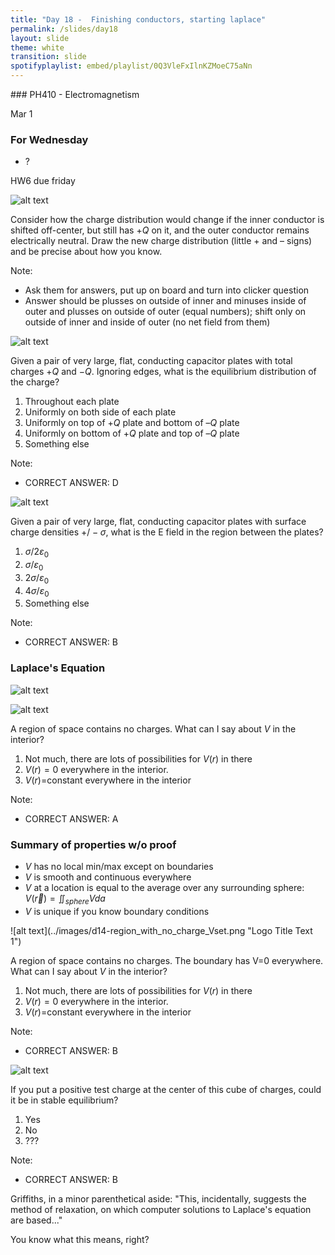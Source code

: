 ```yaml
---
title: "Day 18 -  Finishing conductors, starting laplace"
permalink: /slides/day18
layout: slide
theme: white
transition: slide
spotifyplaylist: embed/playlist/0Q3VleFxIlnKZMoeC75aNn
---
```


<section data-markdown="">
### PH410 - Electromagnetism

Mar 1<!--this doesn't work... {% include spotifyplaylist.html id=page.spotifyplaylist %}-->
</section>
<section data-markdown="">

### For Wednesday
- ?

HW6 due friday	
</section>
<section data-markdown>

![alt text](../images/d12-coax_offcenter.png "Logo Title Text 1")

 Consider how the charge distribution would change if the inner conductor is shifted off-center, but still has $+Q$ on it, and the outer conductor remains electrically neutral. Draw the new charge distribution (little + and – signs) and be precise about how you know.

Note:
* Ask them for answers, put up on board and turn into clicker question
* Answer should be plusses on outside of inner and minuses inside of outer and plusses on outside of outer (equal numbers); shift only on outside of inner and inside of outer (no net field from them)

</section>
<!--
<section data-markdown>

![alt text](../images/d12-cylinder_charge_outside.png "Logo Title Text 1")

A long coax has total charge $+Q$ on the OUTER conductor. The INNER conductor is neutral.

What is the sign of the potential difference, $\Delta V = V(c)-V(0)$, between the center of the inner conductor ($s = 0$)
and the outside of the outer conductor?

1. Positive
2. Negative
3. Zero

Note:
* CORRECT ANSWER: C; there's no field inside at all

</section>
-->
<section data-markdown>

![alt text](../images/d12-conducting_cap_plates_simple.png "Logo Title Text 1")


Given a pair of very large, flat, conducting capacitor plates with total charges $+Q$ and $-Q$. Ignoring edges, what is the equilibrium distribution of the charge?

1. Throughout each plate
2. Uniformly on both side of each plate
3. Uniformly on top of $+Q$ plate and bottom of $–Q$ plate
4. Uniformly on bottom of $+Q$ plate and top of $–Q$ plate
5. Something else

Note:
* CORRECT ANSWER: D

</section>

<section data-markdown>

![alt text](../images/d12-conducting_cap_plates.png "Logo Title Text 1")


Given a pair of very large, flat, conducting capacitor plates with surface charge densities $+/-\sigma$, what is the E field in the region between the plates?

1. $\sigma/2\varepsilon_0$
2. $\sigma/\varepsilon_0$
3. $2\sigma/\varepsilon_0$
4. $4\sigma/\varepsilon_0$
5. Something else

Note:
* CORRECT ANSWER: B

</section>
<!--
<section data-markdown>

The eletric field between the shells is just that of a point charge. What is the electric potential difference between the outer shell ($r=b$) and the inner shell ($r=a$)?

1. $\dfrac{Q}{4\pi\varepsilon_0}\left(\dfrac{1}{b}-\dfrac{1}{a}\right)$
2. $\dfrac{Q}{4\pi\varepsilon_0}\left(\dfrac{1}{a}-\dfrac{1}{b}\right)$
3. $\dfrac{Q}{4\pi\varepsilon_0}\left(\dfrac{1}{b^2}-\dfrac{1}{a^2}\right)$
4. $\dfrac{Q}{4\pi\varepsilon_0}\left(\dfrac{1}{a^2}-\dfrac{1}{b^2}\right)$
5. Something else?

Note: Correct Answer is B
</section>

<section data-markdown>

What is the sign of the potential difference between the outer shell ($r=b$) and the inner shell ($r=a$)?

$\Delta V = V(b) - V(a)$

1. $\Delta V > 0$
2. $\Delta V < 0$
2. ???

Note: Correct Answer is A

</section>
<section data-markdown>

![alt text](../images/d12-capacitor_gap_bigger.png "Logo Title Text 1")



You have two very large parallel plate capacitors, both with the same area and the same charge $Q$.
Capacitor \#1 has twice the gap of Capacitor \#2. Which has more stored potential energy?

1. \#1 has twice the stored energy
2. \#1 has more than twice
3. They both have the same
4. \#2 has twice the stored energy
5. \#2 has more than twice.

Note:
* CORRECT ANSWER: A
* E same; twice volume

</section>


<section data-markdown>

![alt text](../images/d12-capacitor_gap_connected.png "Logo Title Text 1")


A parallel plate capacitor is attached to a battery which maintains a constant voltage difference V between the capacitor plates.  While the battery is attached, the plates are pulled apart. The electrostatic energy stored in the capacitor

1. increases.
2. decreases.
3. stays constant.

Note:
* CORRECT ANSWER: B
* Potential same; field is reduced; but shows up squared while d is increased, overall goes down
</section>
-->



<section data-markdown>

### Laplace's Equation

![alt text](../images/d14-laplace.png "Logo Title Text 1")


</section>

<section data-markdown>

![alt text](../images/d14-region_w_no_charge.png "Logo Title Text 1")


A region of space contains no charges. What can I say about $V$ in the interior?

1. Not much, there are lots of possibilities for $V(r)$ in there
2. $V(r)=0$ everywhere in the interior.
3. $V(r)=$constant everywhere in the interior

Note:
* CORRECT ANSWER: A

</section>
<section data-markdown>

### Summary of properties w/o proof

- $V$ has no local min/max except on boundaries
- $V$ is smooth and continuous everywhere
- $V$ at a location is equal to the average over any surrounding sphere: $V(\vec{r})=\iint_{sphere} Vda$
- $V$ is unique if you know boundary conditions
</section>

<section data-markdown>
![alt text](../images/d14-region_with_no_charge_Vset.png "Logo Title Text 1")


A region of space contains no charges. The boundary has V=0 everywhere.
What can I say about $V$ in the interior?

1. Not much, there are lots of possibilities for $V(r)$ in there
2. $V(r)=0$ everywhere in the interior.
3. $V(r)=$constant everywhere in the interior

Note:
* CORRECT ANSWER: B

</section>
<!--
<section data-markdown>

For the 1D Laplace problem ($\nabla^2 V = \partial^2 V/\partial x^2 = 0$), we can choose the following ansatz:

1. $k_0\,x$
2. $k_0\,x+k_1$
3. $k_0\,x^2+k_1\,x+k_2$
4. Can't tell

</section>
-->

<section data-markdown>

![alt text](../images/d14-cubical_lattice.png "Logo Title Text 1")



If you put a positive test charge at the center of this cube of charges, could it be in stable equilibrium?

1. Yes
2. No
3. ???

Note:
* CORRECT ANSWER: B

</section>

<section data-markdown>
Griffiths, in a minor parenthetical aside: "This, incidentally, suggests the method of relaxation, on which computer solutions to Laplace's equation are based..."

You know what this means, right?
</section>



<!--
<section data-markdown>

### Method of Relaxation

![alt text](../images/d14-convergence_relax.png "Logo Title Text 1")

</section>

<section data-markdown>

Consider a function $f(x)$ that is both continuous and continuously differentiable over some domain. Given a step size of $a$, which could be an approximate derivative of this function somewhere in that domain? $df/dx \approx$

1. $f(x_i+a) - f(x_i)$
2. $f(x_i) - f(x_i-a)$
3. $\frac{f(x_i+a) - f(x_i)}{a}$
4. $\frac{f(x_i) - f(x_i-a)}{a}$
5. More than one of these


Note:
* Correct Answer: E (C and D)
</section>

<section data-markdown>
If we choose to use:

$$\dfrac{df}{dx} \approx \dfrac{f(x_i+a) - f(x_i)}{a}$$

Where are we computing the approximate derivative?

1. $a$
2. $x_i$
3. $x_i + a$
4. Somewhere else

Note:
* Correct Answer: D (it's halfway between)

</section>

<section data-markdown>

Taking the second derivative of $f(x)$ discretely is as simple as applying the discrete definition of the derivative,

$$f''(x_i) \approx \dfrac{f'(x_i + a/2) - f'(x_i - a/2)}{a}$$

Derive the second derivative in terms of $f$.

</section>

<section data-markdown>

With the approximate form of Laplace's equation:

$\dfrac{V(x_i+a) - 2V(x_i) + V(x_i-a)}{a} \approx 0$

What is a the appropriate estimate of $V(x_i)$?

1. ${1}/{2}(V(x_i+a)-V(x_i-a))$
2. ${1}/{2}(V(x_i+a)+V(x_i-a))$
3. ${a}/{2}(V(x_i+a)-V(x_i-a))$
4. ${a}/{2}(V(x_i+a)+V(x_i-a))$
5. Something else

Note:
* Correct answer: B

</section>


<section data-markdown>

To investigate the convergence, we must compare the estimate of $V$ before and after each calculation. For our 1D relaxation code, $V$ will be a 1D array. For the kth estimate, we can compare $V_k$ against its previous value by simply taking the difference.

Store this in a variable called ``err``. What is the type for ``err``?

1. A single number
2. A 1D array
3. A 2D array
4. ???

Note:
* Correct Answer: B

</section>

<section data-markdown>

The Method of Relaxation also works for Poisson's equation (i.e., when there is charge!).

Given, $\nabla^2 V \approx \dfrac{V(x+a)-2V(x)+V(x-a)}{a^2}$

Which equations describes the appropriate "averaging" that we must do:

1. $V(x) = \dfrac{1}{2}(V(x+a)-V(x-a))$
2. $V(x) = \dfrac{\rho(x)}{\varepsilon_0}+\dfrac{1}{2}(V(x+a)+V(x-a))$
3. $V(x) = \dfrac{a^2\rho(x)}{2\varepsilon_0}+\dfrac{1}{2}(V(x+a)+V(x-a))$

Note:
* Correct answer: C


</section>
-->
